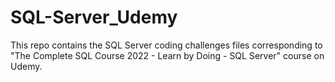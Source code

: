 # SQL-Server_Udemy
This repo contains the SQL Server coding challenges files corresponding to "The Complete SQL Course 2022 - Learn by Doing - SQL Server" course on Udemy. 
